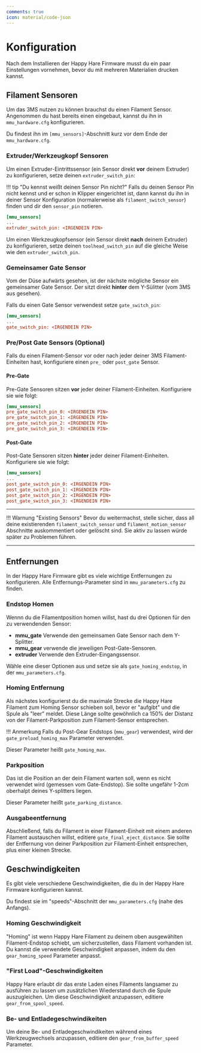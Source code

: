 ```yaml
---
comments: true
icon: material/code-json
---
```


# Konfiguration

Nach dem Installieren der Happy Hare Firmware musst du ein paar Einstellungen vornehmen, bevor du mit mehreren Materialien drucken kannst.

## Filament Sensoren

Um das 3MS nutzen zu können brauchst du einen Filament Sensor. Angenommen du hast bereits einen eingebaut, kannst du ihn in `mmu_hardware.cfg` konfigurieren.

Du findest ihn im `[mmu_sensors]`-Abschnitt kurz vor dem Ende der `mmu_hardware.cfg`.

### Extruder/Werkzeugkopf Sensoren

Um einen Extruder-Eintrittssensor (ein Sensor direkt **vor** deinem Extruder) zu konfigurieren, setze deinen `extruder_switch_pin`:

!!! tip "Du kennst weißt deinen Sensor Pin nicht?"
    Falls du deinen Sensor Pin nicht kennst und er schon in Klipper eingerichtet ist, dann kannst du ihn in deiner Sensor Konfiguration (normalerweise als `filament_switch_sensor`) finden und dir den `sensor_pin` notieren.

```cfg title="mmu_hardware.cfg"
[mmu_sensors]
...
extruder_switch_pin: <IRGENDEIN PIN>
```

Um einen Werkzeugkopfsensor (ein Sensor direkt **nach** deinem Extruder) zu konfigurieren, setze deinen `toolhead_switch_pin` auf die gleiche Weise wie den `extruder_switch_pin`.

### Gemeinsamer Gate Sensor

Vom der Düse aufwärts gesehen, ist der nächste mögliche Sensor ein gemeinsamer Gate Sensor. Der sitzt direkt **hinter** dem Y-Sülitter (vom 3MS aus gesehen).

Falls du einen Gate Sensor verwendest setze `gate_switch_pin`:

```cfg title="mmu_hardware.cfg"
[mmu_sensors]
...
gate_switch_pin: <IRGENDEIN PIN>
```

### Pre/Post Gate Sensors (Optional)

Falls du einen Filament-Sensor vor oder nach jeder deiner 3MS Filament-Einheiten hast, konfiguriere einen `pre_` oder `post_gate` Sensor.

#### Pre-Gate

Pre-Gate Sensoren sitzen **vor** jeder deiner Filament-Einheiten. Konfiguriere sie wie folgt:

```cfg title="mmu_hardware.cfg"
[mmu_sensors]
pre_gate_switch_pin_0: <IRGENDEIN PIN>
pre_gate_switch_pin_1: <IRGENDEIN PIN>
pre_gate_switch_pin_2: <IRGENDEIN PIN>
pre_gate_switch_pin_3: <IRGENDEIN PIN>
```

#### Post-Gate

Post-Gate Sensoren sitzen **hinter** jeder deiner Filament-Einheiten. Konfiguriere sie wie folgt:

```cfg title="mmu_hardware.cfg"
[mmu_sensors]
...
post_gate_switch_pin_0: <IRGENDEIN PIN>
post_gate_switch_pin_1: <IRGENDEIN PIN>
post_gate_switch_pin_2: <IRGENDEIN PIN>
post_gate_switch_pin_3: <IRGENDEIN PIN>
```

---

!!! Warnung "Existing Sensors"
    Bevor du weitermachst, stelle sicher, dass all deine existierenden `filament_switch_sensor` und `filament_motion_sensor` Abschnitte auskommentiert oder gelöscht sind. Sie aktiv zu lassen würde später zu Problemen führen.

---

## Entfernungen

In der Happy Hare Firmware gibt es viele wichtige Entfernungen zu konfigurieren. Alle Entfernungs-Parameter sind in `mmu_parameters.cfg` zu finden.

### Endstop Homen

Wennn du die Filamentposition homen willst, hast du drei Optionen für den zu verwendenden Sensor:

- **mmu_gate** Verwende den gemeinsamen Gate Sensor nach dem Y-Splitter.
- **mmu_gear** verwende die jeweiligen Post-Gate-Sensoren.
- **extruder** Verwende den Extruder-Eingangssensor.

Wähle eine dieser Optionen aus und setze sie als `gate_homing_endstop`, in der `mmu_parameters.cfg`.

### Homing Entfernung 

Als nächstes konfigurierst du die maximale Strecke die Happy Hare Filament zum Homing Sensor schieben soll, bevor er "aufgibt" und die Spule als "leer" meldet. Diese Länge sollte gewöhnlich ca 150% der Distanz von der Filament-Parkposition zum Filament-Sensor entsprechen.

!!! Anmerkung
    Falls du Post-Gear Endstops (`mmu_gear`) verwendest, wird der `gate_preload_homing_max` Parameter verwendet. 

Dieser Parameter heißt `gate_homing_max`.

### Parkposition

Das ist die Position an der dein Filament warten soll, wenn es nicht verwendet wird (gemessen vom Gate-Endstop). Sie sollte ungefähr 1-2cm oberhalpt deines Y-splitters liegen.

Dieser Parameter heißt `gate_parking_distance`.

### Ausgabeentfernung

Abschließend, falls du Filament in einer Filament-Einheit mit einem anderen Filament austauschen willst, editiere `gate_final_eject_distance`. Sie sollte der Entfernung von deiner Parkposition zur Filament-Einheit entsprechen, plus einer kleinen Strecke.

## Geschwindigkeiten

Es gibt viele verschiedene Geschwindigkeiten, die du in der Happy Hare Firmware konfigurieren kannst.

Du findest sie im "speeds"-Abschnitt der `mmu_parameters.cfg` (nahe des Anfangs).

### Homing Geschwindigkeit

"Homing" ist wenn Happy Hare Filament zu deinem oben ausgewählten Filament-Endstop schiebt, um sicherzustellen, dass Filament vorhanden ist. Du kannst die verwendete Geschwindigkeit anpassen, indem du den `gear_homing_speed` Parameter anpasst.

### "First Load"-Geschwindigkeiten

Happy Hare erlaubt dir das erste Laden eines Filaments langsamer zu ausführen zu lassen um zusätzlichen Wiederstand durch die Spule auszugleichen. Um diese Geschwindigkeit anzupassen, editiere `gear_from_spool_speed`.

### Be- und Entladegeschwindikeiten

Um deine Be- und Entladegeschwindikeiten während eines Werkzeugwechsels anzupassen, editiere den `gear_from_buffer_speed` Parameter.
